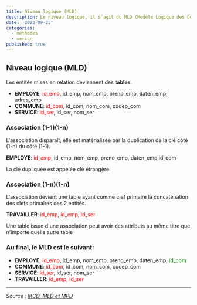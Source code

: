 ```yaml
---
title: Niveau logique (MLD)
description: Le niveau logique, il s'agit du MLD (Modèle Logique des Données).
date: '2023-09-25'
categories:
  - méthodes
  - merise
published: true
---
```


## Niveau logique (MLD)

Les entités mises en relation deviennent des **tables**.

- **EMPLOYE**: <span style="color:red">id_emp</span>, id_emp, nom_emp, preno_emp, daten_emp, adres_emp
- **COMMUNE**: <span style="color:red">id_com</span>, id_com, nom_com, codep_com
- **SERVICE**: <span style="color:red">id_ser</span>, id_ser, nom_ser

### Association (1-1)(1-n)

L'association disparaît, elle est matérialisée par la duplication de la clé côté (1-n) du côté (1-1).

**EMPLOYE**: <span style="color:red">id_emp</span>, id_emp, nom_emp, preno_emp, daten_emp,id_com

La clé dupliquée est appelée clé étrangère

### Association (1-n)(1-n)

L'association devient une table ayant comme clef primaire la concaténation des clefs primaires des 2 entités.

**TRAVAILLER**: <span style="color:red">id_emp, id_emp, id_ser</span>

Une table issue d'une association peut avoir des attributs au même titre que n'importe quelle autre table

### Au final, le MLD est le suivant:

- **EMPLOYE**: <span style="color:red">id_emp</span>, id_emp, nom_emp, preno_emp, daten_emp, <span style="color:green">id_com</span>
- **COMMUNE**: <span style="color:red">id_com</span>, id_com, nom_com, codep_com
- **SERVICE**: <span style="color:red">id_ser</span>, id_ser, nom_ser
- **TRAVAILLER**: <span style="color:red">id_emp, id_ser</span>

---

_Source : [MCD, MLD et MPD](https://louisvandevelde.be/index.php?dos=my&fic=meris)_
